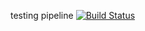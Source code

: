 testing pipeline
[![Build Status](http://16.16.49.84/buildStatus/icon?job=fibonacci)](http://16.16.49.84/job/fibonacci/)


